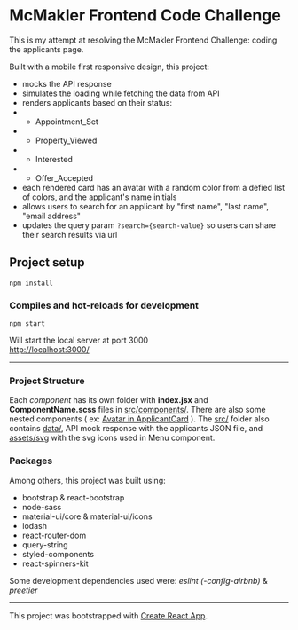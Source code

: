 # McMakler Frontend Code Challenge 

This is my attempt at resolving the McMakler Frontend Challenge: coding the applicants page.

Built with a mobile first responsive design, this project: 
- mocks the API response
- simulates the loading while fetching the data from API
- renders applicants based on their status:
- - Appointment_Set
- - Property_Viewed
- - Interested
- - Offer_Accepted
- each rendered card has an avatar with a random color from a defied list of colors, and the applicant's name initials
- allows users to search for an applicant by "first name", "last name", "email address"
- updates the query param `?search={search-value}` so users can share their search results via url
## Project setup
```
npm install
```

### Compiles and hot-reloads for development
```
npm start
```
Will start the local server at port 3000 \
[http://localhost:3000/](http://localhost:3000/)

------
### Project Structure 

Each *component* has its own folder with **index.jsx** and **ComponentName.scss** files in [src/components/](https://github.com/DariusPirvulescu/react-applicants/tree/master/src/components). 
There are also some nested components ( ex: [Avatar in ApplicantCard](https://github.com/DariusPirvulescu/react-applicants/tree/master/src/components/ApplicantCard) ). 
The [src/](https://github.com/DariusPirvulescu/react-applicants/tree/master/src) folder also contains [data/](https://github.com/DariusPirvulescu/react-applicants/tree/master/src/data), API mock response with the applicants JSON file, and [assets/svg](https://github.com/DariusPirvulescu/react-applicants/tree/master/src/assets/svg) with the svg icons used in Menu component.

### Packages
Among others, this project was built using:
- bootstrap & react-bootstrap
- node-sass
- material-ui/core & material-ui/icons
- lodash
- react-router-dom
- query-string
- styled-components
- react-spinners-kit

Some development dependencies used were: *eslint (-config-airbnb)* & *preetier*

----

This project was bootstrapped with [Create React App](https://github.com/facebook/create-react-app).
